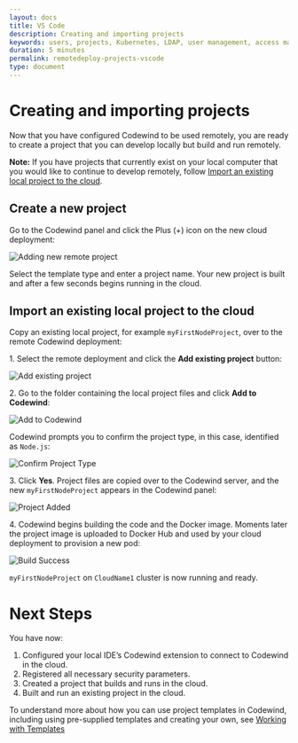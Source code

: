 ```yaml
---
layout: docs
title: VS Code
description: Creating and importing projects
keywords: users, projects, Kubernetes, LDAP, user management, access management, login, deployment, pod, security, securing cloud connection, remote deployment of Codewind
duration: 5 minutes
permalink: remotedeploy-projects-vscode
type: document
---
```


# Creating and importing projects

Now that you have configured Codewind to be used remotely, you are ready to create a project that you can develop locally but build and run remotely.   

**Note:** If you have projects that currently exist on your local computer that you would like to continue to develop remotely, follow [Import an existing local project to the cloud](#import-an-existing-local-project-to-the-cloud).

## Create a new project

Go to the Codewind panel and click the Plus (+) icon on the new cloud deployment:

![Adding new remote project](./images/remotevs/newProject.png)

Select the template type and enter a project name. Your new project is built and after a few seconds begins running in the cloud.

## Import an existing local project to the cloud

Copy an existing local project, for example `myFirstNodeProject`, over to the remote Codewind deployment:

1\. Select the remote deployment and click the **Add existing project** button:

![Add existing project](./images/remotevs/addExistingProject.png)

2\. Go to the folder containing the local project files and click **Add to Codewind**:

![Add to Codewind](./images/remotevs/existingProject.png)

Codewind prompts you to confirm the project type, in this case, identified as `Node.js`:

![Confirm Project Type](./images/remotevs/confirmProjectType.png)

3\. Click **Yes**. Project files are copied over to the Codewind server, and the new `myFirstNodeProject` appears in the Codewind panel:

![Project Added](./images/remotevs/projectAdded.png)

4\. Codewind begins building the code and the Docker image. Moments later the project image is uploaded to Docker Hub and used by your cloud deployment to provision a new pod:

![Build Success](./images/remotevs/buildSuccess.png)

`myFirstNodeProject` on `CloudName1` cluster is now running and ready.

# Next Steps

You have now:

1. Configured your local IDE’s Codewind extension to connect to Codewind in the cloud.
2. Registered all necessary security parameters.
3. Created a project that builds and runs in the cloud.
4. Built and run an existing project in the cloud.

To understand more about how you can use project templates in Codewind, including using pre-supplied templates and creating your own, see [Working with Templates](./workingwithtemplates.html)
